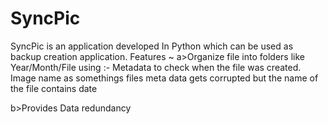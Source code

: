 # SyncPic

SyncPic is an application developed In Python which can be used as backup creation application.
Features ~
a>Organize file into folders like Year/Month/File using :-
  Metadata to check when the file was created.
  Image name as somethings files meta data gets corrupted but the name of the file contains date
  
b>Provides Data redundancy
